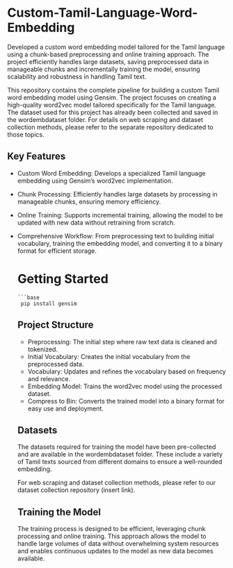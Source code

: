 # Custom-Tamil-Language-Word-Embedding
Developed a custom word embedding model tailored for the Tamil language using a chunk-based preprocessing and online training approach. The project efficiently handles large datasets, saving preprocessed data in manageable chunks and incrementally training the model, ensuring scalability and robustness in handling Tamil text.

This repository contains the complete pipeline for building a custom Tamil word embedding model using Gensim. The project focuses on creating a high-quality word2vec model tailored specifically for the Tamil language. The dataset used for this project has already been collected and saved in the wordembdataset folder. For details on web scraping and dataset collection methods, please refer to the separate repository dedicated to those topics.

## Key Features
- Custom Word Embedding: Develops a specialized Tamil language embedding using Gensim’s word2vec implementation.
- Chunk Processing: Efficiently handles large datasets by processing in manageable chunks, ensuring memory efficiency.
- Online Training: Supports incremental training, allowing the model to be updated with new data without retraining from scratch.
- Comprehensive Workflow: From preprocessing text to building initial vocabulary, training the embedding model, and converting it to a binary format for efficient storage.
  # Getting Started
      ```base
       pip install gensim
   ## Project Structure
    - Preprocessing: The initial step where raw text data is cleaned and tokenized.
    - Initial Vocabulary: Creates the initial vocabulary from the preprocessed data.
    - Vocabulary: Updates and refines the vocabulary based on frequency and relevance.
    - Embedding Model: Trains the word2vec model using the processed dataset.
    - Compress to Bin: Converts the trained model into a binary format for easy use and deployment.

   ## Datasets
    The datasets required for training the model have been pre-collected and are available in the wordembdataset folder. These include a variety of Tamil texts sourced from different domains to ensure a well-rounded embedding.

     For web scraping and dataset collection methods, please refer to our dataset collection repository (insert link).

   ## Training the Model
    The training process is designed to be efficient, leveraging chunk processing and online training. This approach allows the model to handle large volumes of data without overwhelming system resources and enables continuous updates to the model as new data becomes available.
